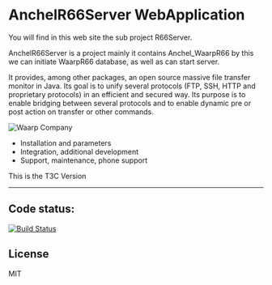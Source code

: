 AnchelR66Server WebApplication
=============

You will find in this web site the sub project R66Server.

AnchelR66Server is a project mainly it contains Anchel_WaarpR66 by this we can initiate WaarpR66 database,
as well as can start server.

It provides, among other packages, an open source massive file transfer monitor 
in Java. Its goal is to unify several protocols (FTP, SSH, HTTP and proprietary 
protocols) in an efficient and secured way. Its purpose is to enable bridging between 
several protocols and to enable dynamic pre or post action on transfer or other commands.


![Waarp Company](http://waarp.github.com/Waarp/res/waarp/waarp.gif "Waarp")

 * Installation and parameters
 * Integration, additional development
 * Support, maintenance, phone support
 
This is the T3C Version

*********************************************************

Code status:
------------
[![Build Status](https://travis-ci.org/t3ctechnologies/Anchel_GatewayServer.svg?branch=master)](https://travis-ci.org/t3ctechnologies/Anchel_GatewayServer)

License
----

MIT